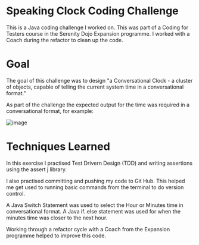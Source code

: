 # Speaking Clock Coding Challenge

This is a Java coding challenge I worked on. This was part of a Coding for Testers course in the Serenity Dojo Expansion programme. I worked with a Coach during the refactor to clean up the code.  

# Goal 

The goal of this challenge was to design "a Conversational Clock - a cluster of objects, capable of telling the current system time in a conversational format."

As part of the challenge the expected output for the time was required in a conversational format, for example: 

![image](https://github.com/Kiwi156/SpeakingClockCodingChallenge/assets/73317499/d59105d2-018a-46dd-914b-c92851e4d981)


# Techniques Learned 

In this exercise I practised Test Drivern Design (TDD) and writing assertions using the assert j library. 

I also practised committing and pushing my code to Git Hub. This helped me get used to running basic commands from the terminal to do version control. 

A Java Switch Statement was used to select the Hour or Minutes time in conversational format. A Java if..else statement was used for when the minutes time was closer to the next hour.    

Working through a refactor cycle with a Coach from the Expansion programme helped to improve this code. 
